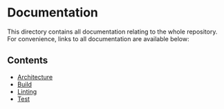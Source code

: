 # Documentation

This directory contains all documentation relating to the whole repository. For convenience, links to all documentation are available below:

## Contents

- [Architecture](./Architecture.md)
- [Build](./Build.md)
- [Linting](./Linting.md)
- [Test](./Test.md)
